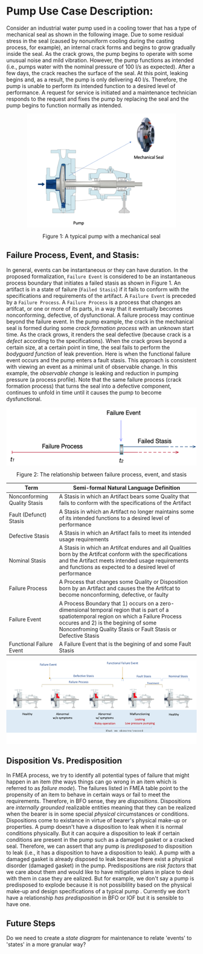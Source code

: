 # Pump Use Case Description:
Consider an industrial water pump used in a cooling tower that has a type of mechanical seal as shown in the following image. Due to some residual stress in the seal (caused by nonuniform cooling during the casting process, for example), an internal crack forms and begins to grow gradually inside the seal. As the crack grows, the pump begins to operate with some unusual noise and mild vibration. However, the pump functions as intended (i.e., pumps water with the nominal pressure of 100 l/s as expected). After a few days, the crack reaches the surface of the seal. At this point, leaking begins and, as a result, the pump is only delivering 40 l/s.  Therefore, the pump is unable to perform its intended function to a desired level of performance. A request for service is initiated and a maintenance technician responds to the request and fixes the pump by replacing the seal and the pump begins to function normally as intended. 

<p align="center">
<img  align="center"  src="https://github.com/InfoneerTXST/IOF-SupplyChain-WG/blob/master/Documentation%20%26%20Resources/images/pump.png"
	title="a pump" height="300">
</p>

<p align="center">
	Figure 1: A typical pump with a mechanical seal
</p>


## Failure Process, Event, and Stasis:
In general, events can be instantaneous or they can have duration. In the proposed formalization, `Failure Event` is considered to be an instantaneous process boundary that initiates a failed stasis as shown in Figure 1. An artifact is in a state of failure (`Failed Stasis`) if it fails to conform with the specifications and requirements of the artifact. A `Failure Event` is preceded by a `Failure Process`. A `Failure Process` is a process that changes an artifcat, or one or more of its parts, in a way that it eventually becomes nonconforming, defective, of dysfunctional. A failure process may continue beyond the failure event. In the pump example, the crack in the mechanical seal is formed during some _crack formation process_ with an unknown start time. As the crack grows, it renders the seal defective (because crack is a _defect_ according to the specifications). When the crack grows beyond a certain size, at a certain point in time, the seal fails to perform the _bodyguard function_ of leak prevention. Here is when the functional failure event occurs and the pump enters a fault stasis. This approach is consistent with viewing an event as a minimal unit of observable change. In this example, the _observable change_ is leaking and reduction in pumping pressure (a process profile).  Note that the same failure process (crack formation process) that turns the seal into a defective component, continues to unfold in time until it causes the pump to become dysfunctional. 

<p align="center">
<img  align="center"  src="https://github.com/InfoneerTXST/IOF-SupplyChain-WG/blob/master/Documentation%20%26%20Resources/images/failure-event.png">
</p>
<p align="center">
	Figure 2: The relationship between failure process, event, and stasis
</p>


| Term | Semi-formal Natural Language Definition |
|--|--|
| Nonconforming Quality Stasis	| A Stasis in which an Artifact bears some Quality that fails to conform with the specifications of the Artifact|
| Fault (Defunct) Stasis	|A Stasis in which an Artifact no longer maintains some of its intended functions to a desired level of performance|
| Defective Stasis	| A Stasis in which an Artifact fails to meet its intended usage requirements| 
| Nominal Stasis	|A Stasis in which an Artifcat endures and all Qualities born by the Artifcat conform with the specifications and the Artifact meets intended usage requirements and functions as expected to a desired level of performance|
| Failure Process	|A Process that changes some Quality or Disposition born by an Artifact and causes the the Artifcat to become nonconforming, defective, or faulty|
| Failure Event	|A Process Boundary that 1) occurs on a zero-dimensional temporal region that is part of a spatiotemporal region on which a Failure Process occures and 2) is the begining of some Nonconfroming Quality Stasis or Fault Stasis or Defective Stasis|
| Functional Failure Event|A Failure Event that is the begining of and some Fault Stasis|


![](https://github.com/InfoneerTXST/IOF-SupplyChain-WG/blob/master/Documentation%20%26%20Resources/images/pump-stasis.png)

## Disposition Vs. Predisposition
In FMEA process, we try to identify all potential types of failure that might happen in an item (the ways things can go wrong in an item which is referred to as _failure mode_). The failures listed in FMEA table point to the propensity of an item to behave in certain ways or fail to meet the requirements. Therefore, in BFO sense, they are _dispositions_. Dispositions are _internally grounded_ realizable entities meaning that they can be realized when the bearer is in some special _physical_ circumstances or conditions. Dispositions come to existance in virtue of bearer's physical make-up or properties. A pump doesn't have a disposition to leak when it is normal conditions physically. But it can acquire a disposition to leak if certain conditions are present in the pump such as a damaged gasket or a cracked seal. Therefore, we can assert that any pump is _predisposed_ to disposition to leak (i.e., it has a disposition to have a disposition to leak). A pump with a damaged gasket is already disposed to leak becasue there exist a physical disorder (damaged gasket) in the pump. Predispositions are  _risk factors_ that we care about them and would like to have mitigation plans in place to deal with them in case they are ealized. But for example, we don't say a pump is predisposed to explode because it is not possiblility based on the physical make-up and design specifications of a typical pump . Currently we don't have a relationship _has predisposition_ in BFO or IOF but it is sensible to have one. 

## Future Steps
Do we need to create a _state diagram_ for maintenance to relate 'events' to 'states' in a more granular way?  




